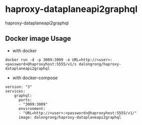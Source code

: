 # haproxy-dataplaneapi2graphql
haproxy-dataplaneapi2graphql

## Docker image Usage

* with docker

```code
docker run -d -p 3009:3009 -e URL=http://<user>:<password>@haproxyhost:5555/v1/s dalongrong/haproxy-dataplaneapi2graphql
```

* with docker-compose

```code
version: "3"
services:
    graphql:
      ports:
      - "3009:3009"
      environment:
      - "URL=http://<user>:<password>@haproxyhost:5555/v1/"
      image: dalongrong/haproxy-dataplaneapi2graphql
```